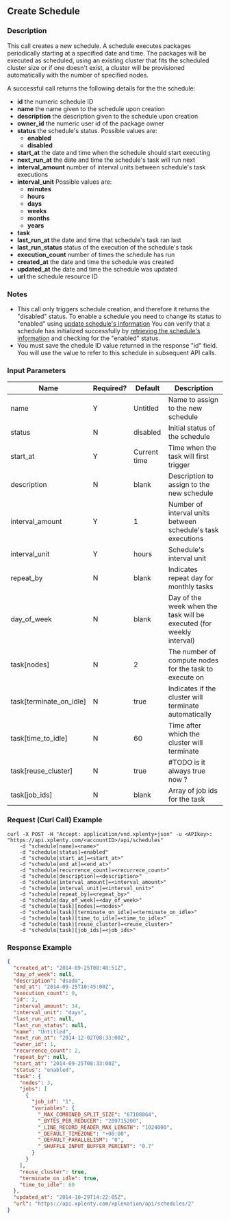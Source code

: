 ## Create Schedule

### Description
This call creates a new schedule. A schedule executes packages periodically starting at a specified date and time. The packages will be executed as scheduled, using an existing cluster that fits the scheduled cluster size or if one doesn't exist, a cluster will be provisioned automatically with the number of specified nodes. 

A successful call returns the following details for the the schedule:

* **id** the numeric schedule ID
* **name** the name given to the schedule upon creation
* **description** the description given to the schedule upon creation
* **owner_id** the numeric user id of the package owner
* **status** the schedule's status. Possible values are:
    * **enabled**
    * **disabled**
* **start_at** the date and time when the schedule should start executing
* **next_run_at** the date and time the schedule's task will run next
* **interval_amount** number of interval units between schedule's task executions
* **interval_unit** Possible values are:
    * **minutes**
    * **hours**
    * **days**
    * **weeks**
    * **months**
    * **years**
* **task**
* **last_run_at** the date and time that schedule's task ran last
* **last_run_status** status of the execution of the schedule's task
* **execution_count** number of times the schedule has run
* **created_at** the date and time the schedule was created
* **updated_at** the date and time the schedule was updated
* **url** the schedule resource ID

### Notes
* This call only triggers schedule creation, and therefore it returns the "disabled" status. To enable a schedule you need to change its status to "enabled" using [update schedule's information](https://github.com/xplenty/xplenty-api-doc/blob/master/sections/update-schedule-information.md)
You can verify that a schedule has initialized successfully by [retrieving the schedule's information](https://github.com/xplenty/xplenty-api-doc/blob/master/sections/get-schedule-information.md) and checking for the "enabled" status.
* You must save the chedule ID value returned in the response "id" field. You will use the value to refer to this schedule in subsequent API calls.

### Input Parameters
| Name                    | Required? | Default      | Description                                                          |
| ----                    | --------- | -------      | -----------                                                          |
| name                    | Y         | Untitled     | Name to assign to the new schedule                                   |
| status                  | N         | disabled     | Initial status of the schedule                                       |
| start_at                | Y         | Current time | Time when the task will first trigger                                |
| description             | N         | blank        | Description to assign to the new schedule                            |
| interval_amount         | Y         | 1            | Number of interval units between schedule's task executions          |
| interval_unit           | Y         | hours        | Schedule's interval unit                                             |
| repeat_by               | N         | blank        | Indicates repeat day for monthly tasks                               |
| day_of_week             | N         | blank        | Day of the week when the task will be executed (for weekly interval) |
| task[nodes]             | N         | 2            | The number of compute nodes for the task to execute on             |
| task[terminate_on_idle] | N         | true         | Indicates if the cluster will terminate automatically                 |
| task[time_to_idle]      | N         | 60           | Time after which the cluster will terminate                          |
| task[reuse_cluster]     | N         | true         | #TODO is it always true now ?                                        |
| task[job_ids]           | N         | blank        | Array of job ids for the task                                        |

### Request (Curl Call) Example
```shell
curl -X POST -H "Accept: application/vnd.xplenty+json" -u <APIkey>: "https://api.xplenty.com/<accountID>/api/schedules"
    -d "schedule[name]=<name>"
    -d "schedule[status]=enabled"
    -d "schedule[start_at]=<start_at>"
    -d "schedule[end_at]=<end_at>"
    -d "schedule[recurrence_count]=<recurrece_count>"
    -d "schedule[description]=<description>"
    -d "schedule[interval_amount]=<interval_amount>"
    -d "schedule[interval_unit]=<interval_unit>"
    -d "schedule[repeat_by]=<repeat_by>"
    -d "schedule[day_of_week]=<day_of_week>"
    -d "schedule[task][nodes]=<nodes>"
    -d "schedule[task][terminate_on_idle]=<terminate_on_idle>"
    -d "schedule[task][time_to_idle]=<time_to_idle>"
    -d "schedule[task][reuse_cluster]=<reuse_cluster>"
    -d "schedule[task][job_ids]=<job_ids>"
```
### Response Example
```json
{
  "created_at": "2014-09-25T08:48:51Z",
  "day_of_week": null,
  "description": "dsada",
  "end_at": "2014-09-25T10:45:00Z",
  "execution_count": 0,
  "id": 2,
  "interval_amount": 34,
  "interval_unit": "days",
  "last_run_at": null,
  "last_run_status": null,
  "name": "Untitled",
  "next_run_at": "2014-12-02T08:33:00Z",
  "owner_id": 1,
  "recurrence_count": 2,
  "repeat_by": null,
  "start_at": "2014-09-25T08:33:00Z",
  "status": "enabled",
  "task": {
    "nodes": 3,
    "jobs": [
      {
        "job_id": "1",
        "variables": {
          "_MAX_COMBINED_SPLIT_SIZE": "67108864",
          "_BYTES_PER_REDUCER": "209715200",
          "_LINE_RECORD_READER_MAX_LENGTH": "1024000",
          "_DEFAULT_TIMEZONE": "+00:00",
          "_DEFAULT_PARALLELISM": "0",
          "_SHUFFLE_INPUT_BUFFER_PERCENT": "0.7"
        }
      }
    ],
    "reuse_cluster": true,
    "terminate_on_idle": true,
    "time_to_idle": 60
  },
  "updated_at": "2014-10-29T14:22:05Z",
  "url": "https://api.xplenty.com/xplenation/api/schedules/2"
}
```
